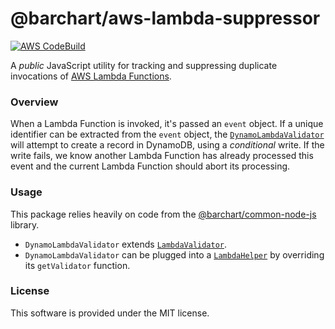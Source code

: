 # @barchart/aws-lambda-suppressor

[![AWS CodeBuild](https://codebuild.us-east-1.amazonaws.com/badges?uuid=eyJlbmNyeXB0ZWREYXRhIjoiQnhYblNFR25BSGFCbjUxZVBwWUhIQUFuSVJCcEkvN1BsYWlzUTZQZWhSM2F4RUsyN3pHZEpuQWZpTVAwd3RlRkpKMWQzQVU5RXYxb2hPaHloeGtGUEg4PSIsIml2UGFyYW1ldGVyU3BlYyI6ImdlTjU5Ujk5L1lyeXVLdTUiLCJtYXRlcmlhbFNldFNlcmlhbCI6MX0%3D&branch=master)](https://github.com/barchart/aws-lambda-suppressor)

A *public* JavaScript utility for tracking and suppressing duplicate invocations of [AWS Lambda Functions](https://aws.amazon.com/lambda/).

### Overview

When a Lambda Function is invoked, it's passed an ```event``` object. If a unique identifier can be extracted from the ```event``` object, the [```DynamoLambdaValidator```](./lib/dynamo/DynamoLambdaValidator.js) will attempt to create a record in DynamoDB, using a _conditional_ write. If the write fails, we know another Lambda Function has already processed this event and the current Lambda Function should abort its processing.

### Usage

This package relies heavily on code from the [@barchart/common-node-js](https://github.com/barchart/common-node-js) library.

* ```DynamoLambdaValidator``` extends [```LambdaValidator```](https://github.com/barchart/barchart-common-node-js/blob/master/aws/lambda/LambdaValidator.js).
* ```DynamoLambdaValidator``` can be plugged into a [```LambdaHelper```](https://github.com/barchart/common-node-js/blob/master/aws/lambda/LambdaHelper.js) by overriding its ```getValidator``` function.

### License

This software is provided under the MIT license.
